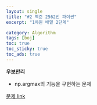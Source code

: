 ```yaml
---
layout: single
title: "#2 백준 2562번 파이썬"
excerpt: "1차원 배열 2단계"

category: Algorithm
tags: [boj]
toc: true
toc_sticky: true
toc_ads: true
---
```


**우보만리**

- np.argmax의 기능을 구현하는 문제

[문제 link](https://www.acmicpc.net/problem/2562)

<script src="https://gist.github.com/hyeonchan523/d6c68f28fb67ff75bb020b98890e01b2.js"></script>